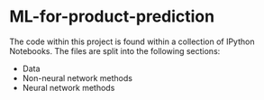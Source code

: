 # ML-for-product-prediction
The code within this project is found within a collection of IPython Notebooks.
The files are split into the following sections:
  - Data
  - Non-neural network methods
  - Neural network methods

 
